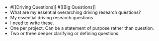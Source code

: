 - #[[Driving Questions]] #[[Big Questions]]
- What are my essential overarching driving research questions?
- My essential driving research questions
- I need to write these.
- One per project. Can be a statement of purpose rather than question.
- Two or three deeper clarifying or defining questions.